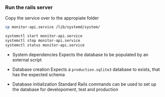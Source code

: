 ### Run the rails server

Copy the service over to the appropiate folder
```sh
cp monitor-api.service /lib/systemd/system/
```

```sh
systemctl start monitor-api.service
systemctl stop monitor-api.service
systemctl status monitor-api.service
```

* System dependencies
Expects the database to be populated by an external script

* Database creation
Expects a `production.sqlite3` database to exists, that has the expected schema

* Database initialization
Standard Rails commands can be used to set up the database for developoment, test and production
